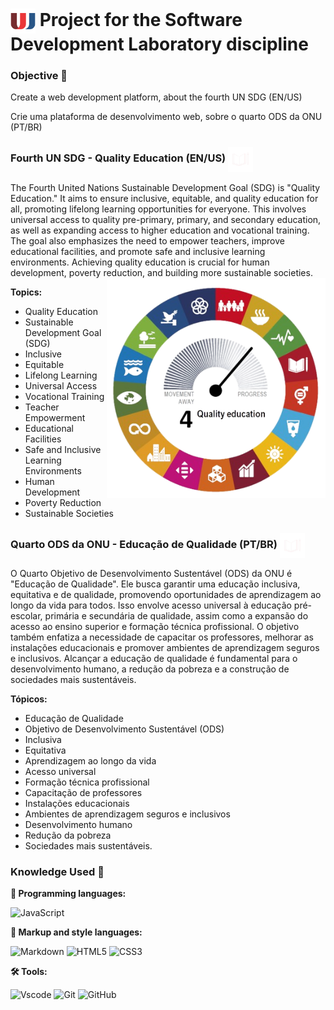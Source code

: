 <h1>
    <a href="https://www.unijorge.edu.br/">
     <img align="center" width="40px" src="utils\logoUnijorge.png"></a>
    <span> <strong>Project for the Software Development Laboratory discipline</strong></span>
</h1>

### **Objective** 🎯

Create a web development platform, about the fourth UN SDG (EN/US) 

Crie uma plataforma de desenvolvimento web, sobre o quarto ODS da ONU (PT/BR)

<h3>
<span> <strong>Fourth UN SDG - Quality Education (EN/US)</strong></span>
    <a href="https://www.unijorge.edu.br/">
     <img align="center" width="40px" src="utils\FourthUNSDGBottomless.png"></a>
</h3>

The Fourth United Nations Sustainable Development Goal (SDG) is "Quality Education." It aims to ensure inclusive, equitable, and quality education for all, promoting lifelong learning opportunities for everyone. This involves universal access to quality pre-primary, primary, and secondary education, as well as expanding access to higher education and vocational training. The goal also emphasizes the need to empower teachers, improve educational facilities, and promote safe and inclusive learning environments. Achieving quality education is crucial for human development, poverty reduction, and building more sustainable societies.
<img src="utils\SDG4tachometerBottomless.png" min-width="350px" max-width="350px" width="350px" align="right" alt="Fourth United Nations Sustainable Development Goal">

**Topics:**

- Quality Education
- Sustainable Development Goal (SDG)
- Inclusive
- Equitable
- Lifelong Learning
- Universal Access
- Vocational Training
- Teacher Empowerment
- Educational Facilities
- Safe and Inclusive Learning Environments
- Human Development
- Poverty Reduction
- Sustainable Societies


<h3>
<span> <strong>Quarto ODS da ONU - Educação de Qualidade (PT/BR)</strong></span>
    <a href="https://www.unijorge.edu.br/">
     <img align="center" width="40px" src="utils\FourthUNSDGBottomless.png"></a>
</h3>

O Quarto Objetivo de Desenvolvimento Sustentável (ODS) da ONU é "Educação de Qualidade". Ele busca garantir uma educação inclusiva, equitativa e de qualidade, promovendo oportunidades de aprendizagem ao longo da vida para todos. Isso envolve acesso universal à educação pré-escolar, primária e secundária de qualidade, assim como a expansão do acesso ao ensino superior e formação técnica profissional. O objetivo também enfatiza a necessidade de capacitar os professores, melhorar as instalações educacionais e promover ambientes de aprendizagem seguros e inclusivos. Alcançar a educação de qualidade é fundamental para o desenvolvimento humano, a redução da pobreza e a construção de sociedades mais sustentáveis.

**Tópicos:**

- Educação de Qualidade
- Objetivo de Desenvolvimento Sustentável (ODS)
- Inclusiva
- Equitativa
- Aprendizagem ao longo da vida
- Acesso universal
- Formação técnica profissional
- Capacitação de professores
- Instalações educacionais
- Ambientes de aprendizagem seguros e inclusivos
- Desenvolvimento humano
- Redução da pobreza
- Sociedades mais sustentáveis.

### **Knowledge Used** 🧠

**🤖 Programming languages:**

![JavaScript](https://img.shields.io/badge/JavaScript-F7DF1E?style=for-the-badge&logo=javascript&logoColor=black)

**🎨 Markup and style languages:**

![Markdown](https://img.shields.io/badge/Markdown-000?style=for-the-badge&logo=markdown)
![HTML5](https://img.shields.io/badge/HTML5-E34F26?style=for-the-badge&logo=html5&logoColor=white)
![CSS3](https://img.shields.io/badge/CSS3-1572B6?style=for-the-badge&logo=css3&logoColor=white)

**🛠️ Tools:**

![Vscode](https://img.shields.io/badge/Vscode-007ACC?style=for-the-badge&logo=visual-studio-code&logoColor=white)
![Git](https://img.shields.io/badge/GIT-E44C30?style=for-the-badge&logo=git&logoColor=white)
![GitHub](https://img.shields.io/badge/GitHub-100000?style=for-the-badge&logo=github&logoColor=white)